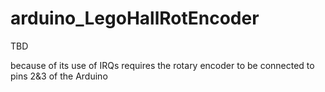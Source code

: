# arduino_LegoHallRotEncoder
TBD

because of its use of IRQs requires the rotary encoder to be connected to pins 2&3 of the Arduino 
